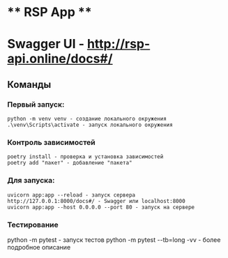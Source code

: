 # ** RSP App **

# Swagger UI - http://rsp-api.online/docs#/

## Команды

### Первый запуск:

```
python -m venv venv - создание локального окружения
.\venv\Scripts\activate - запуск локального окружения
```

<!--pip install -r .\requirements.txt - установка всех зависимостей-->

<!--pip freeze > requirements.txt - соххранение локальных зависимостей-->
<!--py pip install git+https://github.com/fiztexlabs/librsp.git - установка библиотеки-->

### Контроль зависимостей

```
poetry install - проверка и установка зависимостей
poetry add "пакет" - добавление "пакета"
```

### Для запуска:

```
uvicorn app:app --reload - запуск сервера
http://127.0.0.1:8000/docs#/ - Swagger или localhost:8000
uvicorn app:app --host 0.0.0.0 --port 80 - запуск на сервере
```

### Тестирование

python -m pytest - запуск тестов
python -m pytest --tb=long -vv - более подробное описание